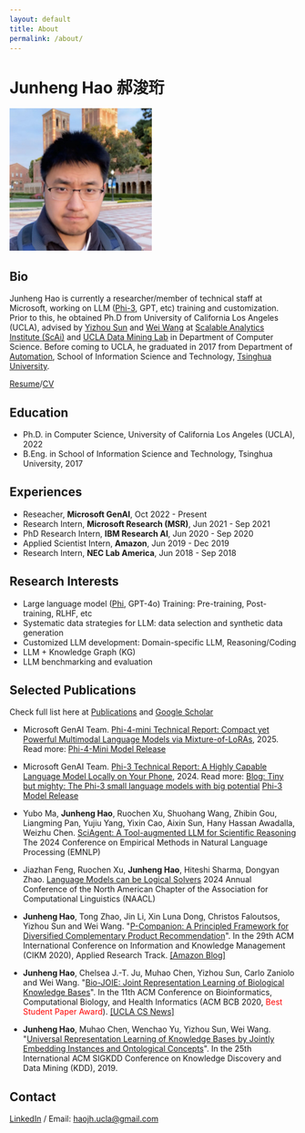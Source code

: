 ```yaml
---
layout: default
title: About
permalink: /about/
---
```

# Junheng Hao 郝浚珩

<img src="/assets/img/newself.jpg" alt="Profile Picture" width="250">

##  Bio
Junheng Hao is currently a researcher/member of technical staff at Microsoft, working on LLM ([Phi-3](/phi), GPT, etc) training and customization. Prior to this, he obtained Ph.D from University of California Los Angeles (UCLA), advised by [Yizhou Sun](http://web.cs.ucla.edu/~yzsun/) and [Wei Wang](https://web.cs.ucla.edu/~weiwang/) at [Scalable Analytics Institute (ScAi)](https://scai.cs.ucla.edu/) and [UCLA Data Mining Lab](https://ucla-dm.github.io/DM_website/index.html) in Department of Computer Science. Before coming to UCLA, he graduated in 2017 from Department of [Automation](https://www.au.tsinghua.edu.cn/), School of Information Science and Technology, [Tsinghua University](https://www.tsinghua.edu.cn/en/).

[Resume](/assets/files/junheng_hao_resume.pdf)/[CV](/assets/files/junheng_hao_cv.pdf)  

<!-- <p>You can find more information about my <a href="/publication/">publications</a> and <a href="/teaching/">projects</a>.  -->

## Education
* Ph.D. in Computer Science, University of California Los Angeles (UCLA), 2022
* B.Eng. in School of Information Science and Technology, Tsinghua University, 2017

## Experiences
* Reseacher, **Microsoft GenAI**, Oct 2022 - Present
* Research Intern, **Microsoft Research (MSR)**, Jun 2021 - Sep 2021
* PhD Research Intern, **IBM Research AI**, Jun 2020 - Sep 2020
* Applied Scientist Intern, **Amazon**, Jun 2019 - Dec 2019
* Research Intern, **NEC Lab America**, Jun 2018 - Sep 2018

## Research Interests
* Large language model ([Phi](/phi), GPT-4o) Training: Pre-training, Post-training, RLHF, etc
* Systematic data strategies for LLM: data selection and synthetic data generation
* Customized LLM development: Domain-specific LLM, Reasoning/Coding
* LLM + Knowledge Graph (KG)
* LLM benchmarking and evaluation

## Selected Publications
Check full list here at [Publications](https://junhenghao.github.io/publication) and [Google Scholar](https://scholar.google.com/citations?user=GL1yyoEAAAAJ&hl=en)

* Microsoft GenAI Team. [Phi-4-mini Technical Report: Compact yet Powerful Multimodal Language Models via Mixture-of-LoRAs](https://arxiv.org/abs/2503.01743), 2025. Read more: [Phi-4-Mini Model Release](https://azure.microsoft.com/en-us/blog/empowering-innovation-the-next-generation-of-the-phi-family/)

* Microsoft GenAI Team. [Phi-3 Technical Report: A Highly Capable Language Model Locally on Your Phone](https://export.arxiv.org/abs/2404.14219), 2024. Read more: [Blog: Tiny but mighty: The Phi-3 small language models with big potential](https://news.microsoft.com/source/features/ai/the-phi-3-small-language-models-with-big-potential/?ocid=FY24_soc_omc_br_li_Phi3) [Phi-3 Model Release](https://azure.microsoft.com/en-us/blog/introducing-phi-3-redefining-whats-possible-with-slms/)

* Yubo Ma, **Junheng Hao**, Ruochen Xu, Shuohang Wang, Zhibin Gou, Liangming Pan, Yujiu Yang, Yixin Cao, Aixin Sun, Hany Hassan Awadalla, Weizhu Chen. [SciAgent: A Tool-augmented LLM for Scientific Reasoning](https://arxiv.org/abs/2402.11451) The 2024 Conference on Empirical Methods in Natural Language Processing (EMNLP)

* Jiazhan Feng, Ruochen Xu, **Junheng Hao**, Hiteshi Sharma, Dongyan Zhao. [Language Models can be Logical Solvers](https://arxiv.org/abs/2311.06158) 2024 Annual Conference of the North American Chapter of the Association for Computational Linguistics (NAACL)

* **Junheng Hao**, Tong Zhao, Jin Li, Xin Luna Dong, Christos Faloutsos, Yizhou Sun and Wei Wang. "[P-Companion: A Principled Framework for Diversified Complementary Product Recommendation](https://dl.acm.org/doi/10.1145/3340531.3412732)". In the 29th ACM International Conference on Information and Knowledge Management (CIKM 2020), Applied Research Track. [\[Amazon Blog\]](https://www.amazon.science/blog/improving-complementary-product-recommendations)

* **Junheng Hao**, Chelsea J.-T. Ju, Muhao Chen, Yizhou Sun, Carlo Zaniolo and Wei Wang. "[Bio-JOIE: Joint Representation Learning of Biological Knowledge Bases](https://dl.acm.org/doi/10.1145/3388440.3412477)". In the 11th ACM Conference on Bioinformatics, Computational Biology, and Health Informatics (ACM BCB 2020, <span style="color:red"> Best Student Paper Award</span>). [\[UCLA CS News\]](https://www.cs.ucla.edu/paper-from-ucla-scalable-analytics-institute-wins-best-student-paper-award-at-acm-bcb-2020/) 

* **Junheng Hao**, Muhao Chen, Wenchao Yu, Yizhou Sun, Wei Wang. "[Universal Representation Learning of Knowledge Bases by Jointly Embedding Instances and Ontological Concepts](https://dl.acm.org/citation.cfm?id=3330838)". In the 25th International ACM SIGKDD Conference on Knowledge Discovery and Data Mining (KDD), 2019.

## Contact
[LinkedIn](https://www.linkedin.com/in/jhaoucla/) / Email: [haojh.ucla@gmail.com](mailto:haojh.ucla@gmail.com)
<!-- <p>Feel free to <a href="/contact/">contact me</a>.</p> -->

